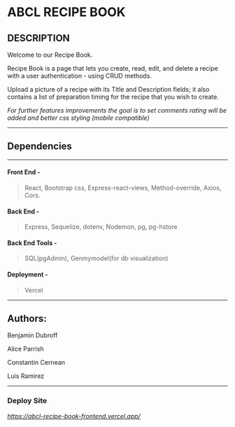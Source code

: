 # **ABCL RECIPE BOOK** 

## DESCRIPTION
Welcome to our Recipe Book.

Recipe Book is a page that lets you create, read, edit, and delete a recipe with a user authentication - using CRUD methods.

Upload a picture of a recipe with its Title and Description fields; it
also contains a list of preparation timing for the recipe that you wish to create.

*For further features improvements the goal is to set comments rating will be added and better css styling (mobile compatible)*

----------------------------------------------------------------
## Dependencies
----------------------------------------------------------------

#### **Front End** -
 > React, Bootstrap css, Express-react-views, Method-override, Axios, Cors.

#### **Back End** - 
>Express, Sequelize, dotenv, Nodemon, pg, pg-hstore

#### **Back End Tools** - 
>SQL(pgAdmin), Genmymodel(for db visualization)

#### **Deployment** -
>Vercel
----------------------------------------------------------------

## Authors:

Benjamin Dubroff

Alice Parrish

Constantin Cernean

Luis Ramirez

----------------------------------------------------------------

### Deploy Site 

*https://abcl-recipe-book-frontend.vercel.app/*
